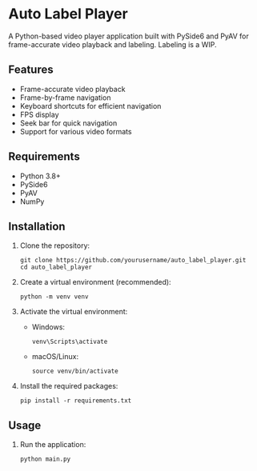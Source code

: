 # Auto Label Player

A Python-based video player application built with PySide6 and PyAV for frame-accurate video playback and labeling. Labeling is a WIP.

## Features

- Frame-accurate video playback
- Frame-by-frame navigation
- Keyboard shortcuts for efficient navigation
- FPS display
- Seek bar for quick navigation
- Support for various video formats

## Requirements

- Python 3.8+
- PySide6
- PyAV
- NumPy

## Installation

1. Clone the repository:
   ```
   git clone https://github.com/yourusername/auto_label_player.git
   cd auto_label_player
   ```

2. Create a virtual environment (recommended):
   ```
   python -m venv venv
   ```

3. Activate the virtual environment:
   - Windows:
     ```
     venv\Scripts\activate
     ```
   - macOS/Linux:
     ```
     source venv/bin/activate
     ```

4. Install the required packages:
   ```
   pip install -r requirements.txt
   ```

## Usage

1. Run the application:
   ```
   python main.py
   ```
